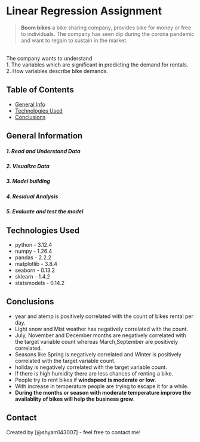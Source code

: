 # Linear Regression Assignment 
> **Boom bikes** a bike sharing company, provides bike for money or free to individuals. The company has seen dip during the corona pandemic and want to regain to sustain in the market.
<br/>
The company wants to understand <br/>
1. The variables which are significant in predicting the demand for rentals.<br/>
2. How variables describe bike demands.

## Table of Contents
* [General Info](#general-information)
* [Technologies Used](#technologies-used)
* [Conclusions](#conclusions)

## General Information
 ##### 1. Read and Understand Data
 ##### 2. Visualize Data
 ##### 3. Model building
 ##### 4. Residual Analysis
 ##### 5. Evaluate and test the model
 
## Technologies Used
- python - 3.12.4
- numpy - 1.26.4
- pandas - 2.2.2
- matplotlib - 3.8.4
- seaborn - 0.13.2
- sklearn - 1.4.2
- statsmodels - 0.14.2


## Conclusions
- year and atemp is positively correlated with the count of bikes rental per day.
- Light snow and Mist weather has negatively correlated with the count.
- July, November and December months are negatively correlated with the target variable count whereas March,September are positively correlated.
- Seasons like Spring is negatively correlated and Winter is positively correlated with the target variable count.
- holiday is negatively correlated with the target variable count.
- If there is high humidity there are less chances of renting a bike.
- People try to rent bikes if **windspeed is moderate or low**.
- With increase in temperature people are trying to escape it for a while. 
- **During the months or season with moderate temperature improve the availablity of bikes will help the business grow**.


## Contact
Created by [@shyam143007] - feel free to contact me!

